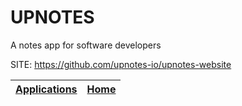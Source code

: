 # UPNOTES

 A notes app for software developers

 SITE: https://github.com/upnotes-io/upnotes-website

 | [Applications](https://portable-linux-apps.github.io/apps.html) | [Home](https://portable-linux-apps.github.io)
 | --- | --- |
